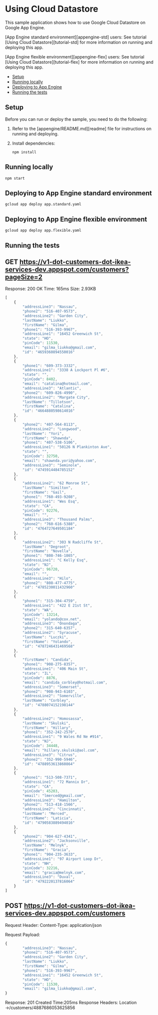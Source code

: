 # Using Cloud Datastore

This sample application shows how to use Google Cloud Datastore on Google App
Engine.

[App Engine standard environment][appengine-std] users: See tutorial [Using Cloud Datastore][tutorial-std] for more information on running and deploying this app.

[App Engine flexible environment][appengine-flex] users: See tutorial [Using Cloud Datastore][tutorial-flex] for more information on running and deploying this app.

* [Setup](#setup)
* [Running locally](#running-locally)
* [Deploying to App Engine](#deploying-to-app-engine)
* [Running the tests](#running-the-tests)

## Setup

Before you can run or deploy the sample, you need to do the following:

1.  Refer to the [appengine/README.md][readme] file for instructions on
    running and deploying.
1.  Install dependencies:

        npm install

## Running locally

    npm start

## Deploying to App Engine standard environment

	gcloud app deploy app.standard.yaml

## Deploying to App Engine flexible environment

	gcloud app deploy app.flexible.yaml

## Running the tests

## GET https://v1-dot-customers-dot-ikea-services-dev.appspot.com/customers?pageSize=2
Response: 200 OK Time: 165ms Size: 2.93KB
```javascript
[
    {
        "addressLine3": "Nassau",
        "phone2": "516-407-9573",
        "addressLine2": "Garden City",
        "lastName": "Liukko",
        "firstName": "Gilma",
        "phone1": "516-393-9967",
        "addressLine1": "16452 Greenwich St",
        "state": "HO",
        "pinCode": 11530,
        "email": "gilma_liukko@gmail.com",
        "id": "4659360894550016"
    },
    {
        "phone1": "609-373-3332",
        "addressLine1": "3338 A Lockport Pl #6",
        "state": "",
        "pinCode": 8402,
        "email": "catalina@hotmail.com",
        "addressLine3": "Atlantic",
        "phone2": "609-826-4990",
        "addressLine2": "Margate City",
        "lastName": "Tillotson",
        "firstName": "Catalina",
        "id": "4664880598614016"
    },
    {
        "phone2": "407-564-8113",
        "addressLine2": "Longwood",
        "lastName": "Yori",
        "firstName": "Shawnda",
        "phone1": "407-538-5106",
        "addressLine1": "50126 N Plankinton Ave",
        "state": "",
        "pinCode": 32750,
        "email": "shawnda.yori@yahoo.com",
        "addressLine3": "Seminole",
        "id": "4745914484785152"
    },
    {
        "addressLine2": "62 Monroe St",
        "lastName": "Similton",
        "firstName": "Gail",
        "phone1": "760-493-9208",
        "addressLine1": "Wes Esq",
        "state": "CA",
        "pinCode": 92276,
        "email": "",
        "addressLine3": "Thousand Palms",
        "phone2": "760-616-5388",
        "id": "4764727649501184"
    },
    {
        "addressLine2": "303 N Radcliffe St",
        "lastName": "Degroot",
        "firstName": "Novella",
        "phone1": "808-746-1865",
        "addressLine1": "C Kelly Esq",
        "state": "NJ",
        "pinCode": 96720,
        "email": "",
        "addressLine3": "Hilo",
        "phone2": "808-477-4775",
        "id": "4785230011432960"
    },
    {
        "phone1": "315-304-4759",
        "addressLine1": "422 E 21st St",
        "state": "WA",
        "pinCode": 13214,
        "email": "yolando@cox.net",
        "addressLine3": "Onondaga",
        "phone2": "315-640-6357",
        "addressLine2": "Syracuse",
        "lastName": "Luczki",
        "firstName": "Yolando",
        "id": "4787246431469568"
    },
    {
        "firstName": "Candida",
        "phone1": "908-275-8357",
        "addressLine1": "406 Main St",
        "state": "IL",
        "pinCode": 8876,
        "email": "candida_corbley@hotmail.com",
        "addressLine3": "Somerset",
        "phone2": "908-943-6103",
        "addressLine2": "Somerville",
        "lastName": "Corbley",
        "id": "4788074152198144"
    },
    {
        "addressLine2": "Homosassa",
        "lastName": "Skulski",
        "firstName": "Hillary",
        "phone1": "352-242-2570",
        "addressLine1": "9 Wales Rd Ne #914",
        "state": "NJ",
        "pinCode": 34448,
        "email": "hillary.skulski@aol.com",
        "addressLine3": "Citrus",
        "phone2": "352-990-5946",
        "id": "4788953613860864"
    },
    {
        "phone1": "513-508-7371",
        "addressLine1": "72 Mannix Dr",
        "state": "CA",
        "pinCode": 45203,
        "email": "lmerced@gmail.com",
        "addressLine3": "Hamilton",
        "phone2": "513-418-1566",
        "addressLine2": "Cincinnati",
        "lastName": "Merced",
        "firstName": "Laticia",
        "id": "4790583889494016"
    },
    {
        "phone2": "904-627-4341",
        "addressLine2": "Jacksonville",
        "lastName": "Melnyk",
        "firstName": "Gracia",
        "phone1": "904-235-3633",
        "addressLine1": "97 Airport Loop Dr",
        "state": "NH",
        "pinCode": 32216,
        "email": "gracia@melnyk.com",
        "addressLine3": "Duval",
        "id": "4792220137816064"
    }
]
```

## POST https://v1-dot-customers-dot-ikea-services-dev.appspot.com/customers
Request Header: 
Content-Type: application/json

Request Payload: 
```javascript
{
        "addressLine3": "Nassau",
        "phone2": "516-407-9573",
        "addressLine2": "Garden City",
        "lastName": "Liukko",
        "firstName": "Gilma",
        "phone1": "516-393-9967",
        "addressLine1": "16452 Greenwich St",
        "state": "HO",
        "pinCode": 11530,
        "email": "gilma_liukko@gmail.com",
}
```
Response: 201 Created Time:205ms 
Response Headers:
Location →/customers/4887686053625856



